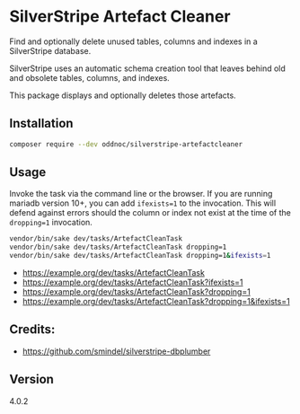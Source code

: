 # SilverStripe Artefact Cleaner

Find and optionally delete unused tables, columns and indexes in a SilverStripe database.

SilverStripe uses an automatic schema creation tool that leaves behind old and obsolete tables, columns, and indexes.

This package displays and optionally deletes those artefacts.

## Installation

```sh
composer require --dev oddnoc/silverstripe-artefactcleaner
```

## Usage

Invoke the task via the command line or the browser. If you are running mariadb version 10+, you can add `ifexists=1` to the invocation. This will defend against errors should the column or index not exist at the time of the `dropping=1` invocation.

```sh
vendor/bin/sake dev/tasks/ArtefactCleanTask
vendor/bin/sake dev/tasks/ArtefactCleanTask dropping=1
vendor/bin/sake dev/tasks/ArtefactCleanTask dropping=1&ifexists=1
```

* https://example.org/dev/tasks/ArtefactCleanTask
* https://example.org/dev/tasks/ArtefactCleanTask?ifexists=1
* https://example.org/dev/tasks/ArtefactCleanTask?dropping=1
* https://example.org/dev/tasks/ArtefactCleanTask?dropping=1&ifexists=1

## Credits:

- https://github.com/smindel/silverstripe-dbplumber

## Version

4.0.2
